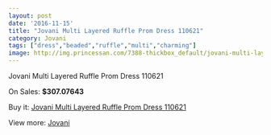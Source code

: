 ```yaml
---
layout: post
date: '2016-11-15'
title: "Jovani Multi Layered Ruffle Prom Dress 110621"
category: Jovani
tags: ["dress","beaded","ruffle","multi","charming"]
image: http://img.princessan.com/7388-thickbox_default/jovani-multi-layered-ruffle-prom-dress-110621.jpg
---
```

Jovani Multi Layered Ruffle Prom Dress 110621

On Sales: **$307.07643**
<a href="https://www.princessan.com/en/jovani/3265-jovani-multi-layered-ruffle-prom-dress-110621.html"><amp-img layout="responsive" width="600" height="600" src="//img.princessan.com/7388-thickbox_default/jovani-multi-layered-ruffle-prom-dress-110621.jpg" alt="Jovani Multi Layered Ruffle Prom Dress 110621 0" /></a>
<a href="https://www.princessan.com/en/jovani/3265-jovani-multi-layered-ruffle-prom-dress-110621.html"><amp-img layout="responsive" width="600" height="600" src="//img.princessan.com/7389-thickbox_default/jovani-multi-layered-ruffle-prom-dress-110621.jpg" alt="Jovani Multi Layered Ruffle Prom Dress 110621 1" /></a>
<a href="https://www.princessan.com/en/jovani/3265-jovani-multi-layered-ruffle-prom-dress-110621.html"><amp-img layout="responsive" width="600" height="600" src="//img.princessan.com/7390-thickbox_default/jovani-multi-layered-ruffle-prom-dress-110621.jpg" alt="Jovani Multi Layered Ruffle Prom Dress 110621 2" /></a>

Buy it: [Jovani Multi Layered Ruffle Prom Dress 110621](https://www.princessan.com/en/jovani/3265-jovani-multi-layered-ruffle-prom-dress-110621.html "Jovani Multi Layered Ruffle Prom Dress 110621")

View more: [Jovani](https://www.princessan.com/en/26-jovani "Jovani")